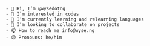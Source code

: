 ```
- 👋 Hi, I’m @wysedotng
- 👀 I’m interested in codes
- 🌱 I’m currently learning and relearning languages
- 💞️ I’m looking to collaborate on projects
- 📫 How to reach me info@wyse.ng
- 😄 Pronouns: he/him
```

<!---
wysedotng/wysedotng is a ✨ special ✨ repository because its `README.md` (this file) appears on your GitHub profile.
You can click the Preview link to take a look at your changes.
--->
